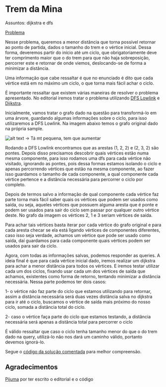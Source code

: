 # Trem da Mina
Assuntos: dijkstra e dfs 

[Problema](https://olimpiada.ic.unicamp.br/pratique/p2/2020/f3/trem/) 

Nesse problema, queremos a menor distância que torna possível retornar ao ponto de partida, dados o tamanho do trem e o vértice inicial. Dessa forma, deveremos partir do início até um ciclo, que obrigatoriamente deve ter comprimento maior que o do trem para que não haja sobreposição,  percorrer este e retornar de onde viemos, deslocando-se de forma a minimizar a distância. 

Uma informação que cabe ressaltar é que no enunciado é dito que cada vértice está em no máximo um ciclo, o que torna mais fácil achar o ciclo. 

É importante ressaltar que existem várias maneiras de resolver o problema apresentado. No editorial iremos tratar o problema utilizando [DFS Lowlink](https://codeforces.com/blog/entry/68138)  e [Dijkstra](https://noic.com.br/materiais-informatica/curso/graphs-03/).

Inicialmente, vamos tratar o grafo dado na questão para transformá-lo em uma árvore, guardando algumas informações sobre o ciclo, para isso utilizaremos a DFS Lowlink. Na imagem abaixo temos o grafo original dado na própria sample. 

![alt text](https://lh3.googleusercontent.com/5r3RpkZgcQ27ZQtwH_wv9YBAoCjfMTtlK1WRbaVW5AEAGLFUPH9bHLz-7Jz5Wlwg7d8Z=s105) -> Tá mt pequena, tem que aumentar



Rodando a DFS Lowlink encontramos que as arestas (1, 2, 2) e (2, 3, 2) são pontes. Depois disso precisamos descobrir quais vértices estão numa mesma componente, para isso rodamos uma dfs para cada vértice não visitado, ignorando as pontes, pois dessa formas estamos isolando o ciclo e apenas percorrendo vértices que estão na mesma componente, ao fazer isso guardamos o tamanho de cada componente, a qual componente cada vértice pertence e a distância necessária para percorrer o ciclo por completo. 

Depois de termos salvo a informação de qual componente cada vértice faz parte torna mais fácil saber quais os vértices que podem ser usados como saída, ou seja, aqueles vértices que possuem alguma aresta que é ponte e podem ser usados para sair do ciclo sem passar por qualquer outro vértice deste. No grafo da imagem os vértices 2, 1 e 3 seriam vértices de saída. 

Para achar tais vértices basta iterar por cada vértice do grafo original e para cada aresta checar se ela está ligando vértices de componentes diferentes, caso isso seja verdade, achamos um vértice que pode ser usado como saída, daí guardamos para cada componente quais vértices podem ser usados para sair da ciclo. 

Agora, com todas as informações salvas, podemos responder as queries. A ideia final é que para cada vértice inicial dado, iremos realizar um dijkstra para achar a menor distância para todos os vértices. E iremos testar utilizar cada um dos ciclos, fixando usar cada um dos vértices de saída que achamos, existentes como forma de retorno, tentando minimizar a distância necessária. Nessa parte podemos ter dois casos:
 
1- o vértice não faz parte do ciclo que estamos utilizando para retornar, assim a distância necessária será duas vezes distância salva no dijkstra para ir até o ciclo, buscamos o vértice de saída mais próximo do nosso ciclo, somada a distância total do ciclo. 

2- caso o vértice faça parte do ciclo que estamos testando, a distância necessária será apenas a distância total para percorrer o ciclo 

É válido ressaltar que caso o ciclo tenha tamanho menor do que o do trem dado na query, utilizá-lo não nos dará um caminho válido, portanto devemos ignorá-lo.  

Segue o [código da solução comentada](../codigo/trem-da-mina.cpp) para melhor compreensão. 
 
 
## Agradecimentos
[Pijuma](https://github.com/pijuma) por ter escrito o editorial e o código

